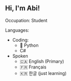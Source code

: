## Hi, I'm Abi!
Occupation: Student

Languages:
  - Coding:
    - 🐍 Python
    - C#
  - Spoken
    - 🇨🇦 English (Primary)
    - 🇫🇷 Français
    - 🇰🇷 한글 (just learning)

